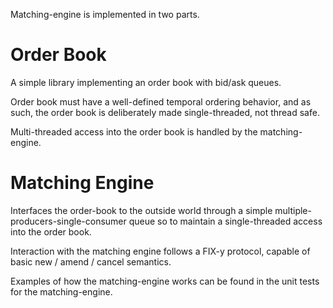 Matching-engine is implemented in two parts.

# Order Book
A simple library implementing an order book with bid/ask queues. 

Order book must have a well-defined temporal ordering behavior, and as such,
the order book is deliberately made single-threaded, not thread safe.

Multi-threaded access into the order book is handled by the matching-engine.

# Matching Engine
Interfaces the order-book to the outside world through a simple 
multiple-producers-single-consumer queue so to maintain a single-threaded
access into the order book. 

Interaction with the matching engine follows a FIX-y protocol, capable of basic 
new / amend / cancel semantics.

Examples of how the matching-engine works can be found in the unit tests for 
the matching-engine.